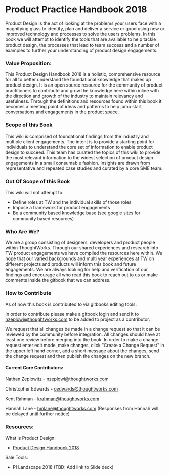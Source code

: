 # Product Practice Handbook 2018

Product Design is the act of looking at the problems your users face with a magnifying glass to identify, plan and deliver a service or good using new or improved technology and processes to solve the users problems. In this book we will attempt to identify the tools that are available to help tackle product design, the processes that lead to team success and a number of examples to further your understanding of product design engagements.

### Value Proposition:

This Product Design Handbook 2018 is a holistic, comprehensive resource for all to better understand the foundational knowledge that makes up product design. It is an open source resource for the community of product practitioners to contribute and grow the knowledge here within inline with the direction and growth of the industry to maintain relevancy and usefulness. Through the definitions and resources found within this book it becomes a meeting point of ideas and patterns to help jump start conversations and engagements in the product space.

### Scope of this Book

This wiki is comprised of foundational findings from the industry and multiple client engagements. The intent is to provide a starting point for individuals to understand the core set of information to enable product design to succeed. This team has curated the topics of this wiki to provide the most relevant information to the widest selection of product design engagements in a small consumable fashion. Insights are drawn from representative and repeated case studies and curated by a core SME team.

### Out Of Scope of this Book

This wiki will not attempt to:

* Define roles at TW and the individual skills of those roles
* Impose a framework for product engagements
* Be a community based knowledge base \(see google sites for community based resources\)

### Who Are We?

We are a group consisting of designers, developers and product people within ThoughtWorks. Through our shared experiences and research into TW product engagements we have compiled the resources here within. We hope that our varied backgrounds and multi year experiences at TW on different projects and products will inform this book and future engagements. We are always looking for help and verification of our findings and encourage all who read this book to reach out to us or make comments inside the gitbook that we can address.

### How to Contribute

As of now this book is contributed to via gitbooks editing tools.

In order to contribute please make a gitbook login and send it to nzeplowi@thoughtworks.com to be added to project as a contributor.

We request that all changes be made in a change request so that it can be reviewed by the community before integration. All changes should have at least one review before merging into the book. In order to make a change request enter edit mode, make changes, click "Create a Change Request" in the upper left hand corner, add a short message about the changes, send the change request and then publish the changes on the new branch.

#### Current Core Contributors:

Nathan Zeplowitz - [nzeplowi@thoughtworks.com](mailto:nzeplowi@thoughtworks.com "Email")

Christopher Edwards - [cedwards@thoughtworks.com](mailto:cedwards@thoughtworks.com)

Kent Rahman - [krahman@thoughtworks.com](mailto:krahman@thoughtworks.com)

Hannah Lane - [hmlane@thoughtworks.com](mailto:hmlane@thoughtworks.com) \(Responses from Hannah will be delayed until further notice\)

### Resources:

What is Product Design:

* [Product Design Handbook 2018](/n-zeplo.gitbooks.io/thoughtworks-product-innovation-handbook-2018/content/)

Sale Tools:

* PI Landscape 2018 \(TBD: Add link to Slide deck\)




